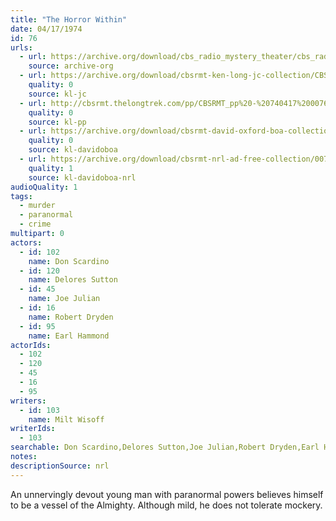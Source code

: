 ```yaml
---
title: "The Horror Within"
date: 04/17/1974
id: 76
urls: 
  - url: https://archive.org/download/cbs_radio_mystery_theater/cbs_radio_mystery_theater-0051-0100.zip/cbs_radio_mystery_theater-0051-0100%2Fcbsrmt_0076_the_horror_within.mp3
    source: archive-org
  - url: https://archive.org/download/cbsrmt-ken-long-jc-collection/CBSRMT - 740417 0076 Horror Within vbr kb_jc.mp3
    quality: 0
    source: kl-jc
  - url: http://cbsrmt.thelongtrek.com/pp/CBSRMT_pp%20-%20740417%200076%20The%20Horror%20Within.mp3
    quality: 0
    source: kl-pp
  - url: https://archive.org/download/cbsrmt-david-oxford-boa-collection/CBSRMT-740417-0076-The-Horror-Within-(128-48)_Andy's-{BoA}.mp3
    quality: 0
    source: kl-davidoboa
  - url: https://archive.org/download/cbsrmt-nrl-ad-free-collection/0076%20CBSRMT-740417-0076-The-Horror-Within-(128-48)_Andy's-%7BBoA%7D%20(no%20ads).mp3
    quality: 1
    source: kl-davidoboa-nrl
audioQuality: 1
tags: 
  - murder
  - paranormal
  - crime
multipart: 0
actors:  
  - id: 102
    name: Don Scardino  
  - id: 120
    name: Delores Sutton  
  - id: 45
    name: Joe Julian  
  - id: 16
    name: Robert Dryden  
  - id: 95
    name: Earl Hammond
actorIds:  
  - 102  
  - 120  
  - 45  
  - 16  
  - 95
writers:  
  - id: 103
    name: Milt Wisoff
writerIds:  
  - 103
searchable: Don Scardino,Delores Sutton,Joe Julian,Robert Dryden,Earl Hammond Milt Wisoff
notes: 
descriptionSource: nrl
---
```

An unnervingly devout young man with paranormal powers believes himself to be a vessel of the Almighty. Although mild, he does not tolerate mockery.